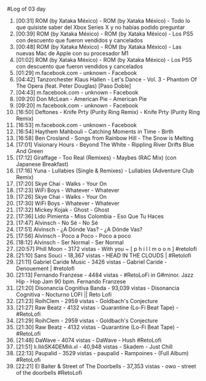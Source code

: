 #Log of 03 day

1. [00:31] ROM (by Xataka México) - ROM (by Xataka México) - Todo lo que quisiste saber del Xbox Series X y no habías podido preguntar
1. [00:39] ROM (by Xataka México) - ROM (by Xataka México) - Los PS5 con descuento que fueron vendidos y cancelados
1. [00:48] ROM (by Xataka México) - ROM (by Xataka México) - Las nuevas Mac de Apple con su procesador M1
1. [01:02] ROM (by Xataka México) - ROM (by Xataka México) - Los PS5 con descuento que fueron vendidos y cancelados
1. [01:29] m.facebook.com - unknown - Facebook
1. [04:42] Tanzorchester Klaus Hallen - Let's Dance - Vol. 3 - Phantom Of The Opera (feat. Peter Douglas) [Paso Doble]
1. [04:43] m.facebook.com - unknown - Facebook
1. [09:20] Don McLean - American Pie - American Pie
1. [09:20] m.facebook.com - unknown - Facebook
1. [16:50] Deftones - Knife Prty (Purity Ring Remix) - Knife Prty (Purity Ring Remix)
1. [16:53] m.facebook.com - unknown - Facebook
1. [16:54] Haythem Mahbouli - Catching Moments in Time - Birth
1. [16:58] Ben Crosland - Songs from Rainbow Hill - The Snow is Melting
1. [17:01] Visionary Hours - Beyond The White - Rippling River Drifts Blue And Green
1. [17:12] Giraffage - Too Real (Remixes) - Maybes (RAC Mix) (con Japanese Breakfast)
1. [17:16] Yuna - Lullabies (Single & Remixes) - Lullabies (Adventure Club Remix)
1. [17:20] Skye Chai - Walks - Your On
1. [17:23] WiFi Boys - Whatever - Whatever
1. [17:26] Skye Chai - Walks - Your On
1. [17:30] WiFi Boys - Whatever - Whatever
1. [17:32] Mickey Kojak - Ghost - Ghost
1. [17:36] Lido Pimienta - Miss Colombia - Eso Que Tu Haces
1. [17:47] Alvinsch - No Sé - No Sé
1. [17:51] Alvinsch - ¿A Dónde Vas? - ¿A Dónde Vas?
1. [17:56] Alvinsch - Poco a Poco - Poco a poco
1. [18:12] Alvinsch - Ser Normal - Ser Normal
1. [20:57] Phill Moon - 3172 vistas - With you ~ [ p h i l l  m o o n ] #retolofi
1. [21:10] Sans Souci - 18,367 vistas - HEAD IN THE CLOUDS | #Retolofi
1. [21:11] Gabriel Caride Music - 3426 vistas - Gabriel Caride - Denouement | #retolofi
1. [21:13] Fernando Franzese - 4484 vistas - #RetoLoFi in G#minor. Jazz Hip - Hop Jam 90 bpm. Fernando Franzese
1. [21:20] Disonancia Cognitiva Banda - 93,039 vistas - Disonancia Cognitiva - Nocturno LOFI || Reto Lofi
1. [21:23] RoihClem - 2959 vistas - Goldbach's Conjecture
1. [21:27] Raw Beatz - 4132 vistas - Quarantine (Lo-Fi Beat Tape) - #RetoLofi
1. [21:29] RoihClem - 2959 vistas - Goldbach's Conjecture
1. [21:30] Raw Beatz - 4132 vistas - Quarantine (Lo-Fi Beat Tape) - #RetoLofi
1. [21:48] DaWave - 4074 vistas - DaWave - Hush #RetoLofi
1. [21:51] lı.llılıSK4DEMlılı.ııl - 40,948 vistas - Skadem - Just Chill
1. [22:13] Paupalid - 3529 vistas - paupalid - Rampoines - (Full Album) #RetoLofi
1. [22:21] El Baiter & Street of The Doorbells - 37,353 vistas - owo - street of the doorbells #RetoLofi
